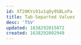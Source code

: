 ```yaml
---
id: XT20KYs91u1qOy9SBLoPa
title: Tab-Separted Values
desc: 'TSV'
updated: 1638292015872
created: 1638292002949
---
```


